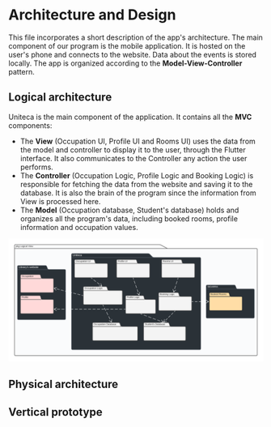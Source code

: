 # Architecture and Design

This file incorporates a short description of the app's architecture.
The main component of our program is the mobile application. It is hosted on the user's phone and connects to the website. Data about the events is stored locally. The app is organized according to the **Model-View-Controller** pattern. 

## Logical architecture

Uniteca is the main component of the application. It contains all the **MVC** components:
 - The **View** (Occupation UI, Profile UI and Rooms UI) uses the data from the model and controller to display it to the user, through the Flutter interface. It also communicates to the Controller any action the user performs.
 - The **Controller** (Occupation Logic, Profile Logic and Booking Logic) is responsible for fetching the data from the website and saving it to the database. It is also the brain of the program since the information from View is processed here.
 - The **Model** (Occupation database, Student's database) holds and organizes all the program's data, including booked rooms, profile information and occupation values.

![component diagram](src/component_diagram.png)

## Physical architecture

## Vertical prototype
